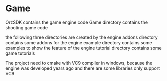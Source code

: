 Game
====
OrzSDK contains the game engine code
Game directory contains the shooting game code

the following three directories are created by the engine
addons directory contains some addons for the engine
example directory contains some examples to show the feature of the engine
tutorial directory contains some game tutorials

The project need to cmake with VC9 compiler in windows, because the engine was developed years ago and there are some libraries only support VC9
